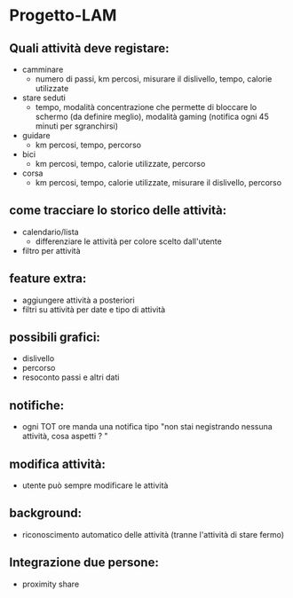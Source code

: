 # Progetto-LAM

## Quali attività deve registare:
 - camminare
 	- numero di passi, km percosi, misurare il dislivello, tempo, calorie utilizzate
- stare seduti
	- tempo, modalità concentrazione che permette di bloccare lo schermo (da definire meglio), modalità gaming (notifica ogni 45 minuti per sgranchirsi)
- guidare
	- km percosi, tempo, percorso
- bici
	- km percosi, tempo, calorie utilizzate, percorso
- corsa
	- km percosi, tempo, calorie utilizzate, misurare il dislivello, percorso

## come tracciare lo storico delle attività: 
- calendario/lista
	- differenziare le attività per colore scelto dall'utente
- filtro per attività

## feature extra:
- aggiungere attività a posteriori
- filtri su attività per date e tipo di attività

## possibili grafici:
- dislivello
- percorso
- resoconto passi e altri dati

## notifiche:
- ogni TOT ore manda una notifica tipo "non stai negistrando nessuna attività, cosa aspetti ? "

## modifica attività:
- utente può sempre modificare le attività

## background:
- riconoscimento automatico delle attività (tranne l'attività di stare fermo)

## Integrazione due persone:
- proximity share

